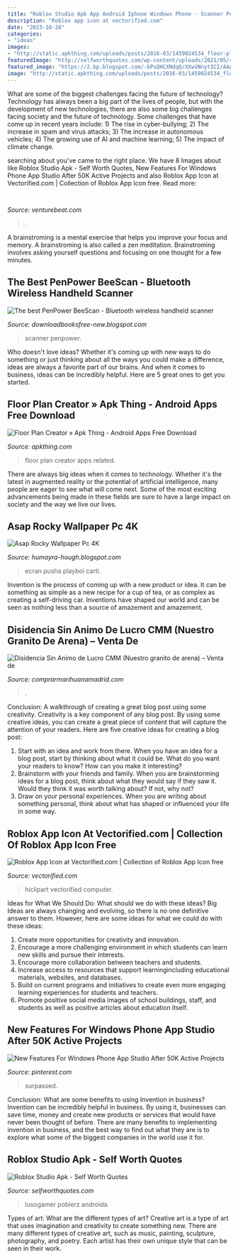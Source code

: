 ```yaml
---
title: "Roblox Studio Apk App Android Iphone Windows Phone - Scanner Penpower"
description: "Roblox app icon at vectorified.com"
date: "2023-10-28"
categories:
- "ideas"
images:
- "http://static.apkthing.com/uploads/posts/2016-03/1459024534_floor-plan-creator.png"
featuredImage: "http://selfworthquotes.com/wp-content/uploads/2021/05/roblox-studio-apk-403901-1024x630.jpg"
featured_image: "https://2.bp.blogspot.com/-bPuQHCXNdqQ/XXwVNnytICI/AAAAAAAAevQ/K0F5REtAj-0hUlh--1gJnlU89n_n4vW0QCK4BGAYYCw/s1600/l6msngbhc0v-penpower-beescan-bluetooth-wireless-handheld-781899.jpg"
image: "http://static.apkthing.com/uploads/posts/2016-03/1459024534_floor-plan-creator.png"
---
```



What are some of the biggest challenges facing the future of technology?
Technology has always been a big part of the lives of people, but with the development of new technologies, there are also some big challenges facing society and the future of technology. Some challenges that have come up in recent years include: 1) The rise in cyber-bullying; 2) The increase in spam and virus attacks; 3) The increase in autonomous vehicles; 4) The growing use of AI and machine learning; 5) The impact of climate change.

	

		
searching about  you've came to the right place. We have 8 Images about  like Roblox Studio Apk - Self Worth Quotes, New Features For Windows Phone App Studio After 50K Active Projects and also Roblox App Icon at Vectorified.com | Collection of Roblox App Icon free. Read more:
		
    
## 

<img loading=lazy src="https://venturebeat.com/wp-content/uploads/2020/05/hp-srping.jpg" onerror="this.onerror=null;this.src='https://tse2.mm.bing.net/th?id=OIP.qUUhiSxdv1PtsJHjvuuKjgHaF7&amp;pid=15.1';" alt="">

_Source: venturebeat.com_

>. 

	

A brainstroming is a mental exercise that helps you improve your focus and memory. A brainstroming is also called a zen meditation. Brainstroming involves asking yourself questions and focusing on one thought for a few minutes.

    
## The Best PenPower BeeScan - Bluetooth Wireless Handheld Scanner

<img loading=lazy src="https://2.bp.blogspot.com/-bPuQHCXNdqQ/XXwVNnytICI/AAAAAAAAevQ/K0F5REtAj-0hUlh--1gJnlU89n_n4vW0QCK4BGAYYCw/s1600/l6msngbhc0v-penpower-beescan-bluetooth-wireless-handheld-781899.jpg" onerror="this.onerror=null;this.src='https://tse2.mm.bing.net/th?id=OIP.0KX-nDfSBbvc6UZDyuFHrQHaGk&amp;pid=15.1';" alt="The best PenPower BeeScan - Bluetooth wireless handheld scanner">

_Source: downloadbooksfree-new.blogspot.com_

>scanner penpower. 

	

Who doesn't love ideas? Whether it's coming up with new ways to do something or just thinking about all the ways you could make a difference, ideas are always a favorite part of our brains. And when it comes to business, ideas can be incredibly helpful. Here are 5 great ones to get you started.

    
## Floor Plan Creator » Apk Thing - Android Apps Free Download

<img loading=lazy src="http://static.apkthing.com/uploads/posts/2016-03/1459024534_floor-plan-creator.png" onerror="this.onerror=null;this.src='https://tse4.mm.bing.net/th?id=OIP.LlvOBahh2ZidnU735-f6EwHaNL&amp;pid=15.1';" alt="Floor Plan Creator » Apk Thing - Android Apps Free Download">

_Source: apkthing.com_

>floor plan creator apps related. 

	

There are always big ideas when it comes to technology. Whether it's the latest in augmented reality or the potential of artificial intelligence, many people are eager to see what will come next. Some of the most exciting advancements being made in these fields are sure to have a large impact on society and the way we live our lives.

    
## Asap Rocky Wallpaper Pc 4K

<img loading=lazy src="https://i.pinimg.com/originals/0e/f4/a1/0ef4a1c3df845cb2f39a84766e5c5336.png" onerror="this.onerror=null;this.src='https://tse1.mm.bing.net/th?id=OIP.xHW2THG7pIzn-3vrAr8ISgHaNL&amp;pid=15.1';" alt="Asap Rocky Wallpaper Pc 4K">

_Source: humayra-hough.blogspot.com_

>ecran pusha playboi carti. 

	

Invention is the process of coming up with a new product or idea. It can be something as simple as a new recipe for a cup of tea, or as complex as creating a self-driving car. Inventions have shaped our world and can be seen as nothing less than a source of amazement and amazement.

    
## Disidencia Sin Animo De Lucro CMM (Nuestro Granito De Arena) – Venta De

<img loading=lazy src="https://cadenaser00.epimg.net/ser/imagenes/2011/11/10/cultura/1320884234_740215_0000000000_noticia_normal.jpg" onerror="this.onerror=null;this.src='https://tse3.mm.bing.net/th?id=OIP.Hchqee7CbShUopW4W5TU9AHaEQ&amp;pid=15.1';" alt="Disidencia Sin Animo de Lucro CMM (Nuestro granito de arena) – Venta de">

_Source: comprarmarihuanamadrid.com_

>. 

	

Conclusion: A walkthrough of creating a great blog post using some creativity.
Creativity is a key component of any blog post. By using some creative ideas, you can create a great piece of content that will capture the attention of your readers. Here are five creative ideas for creating a blog post: 
1. Start with an idea and work from there. When you have an idea for a blog post, start by thinking about what it could be. What do you want your readers to know? How can you make it interesting? 
2. Brainstorm with your friends and family. When you are brainstorming ideas for a blog post, think about what they would say if they saw it. Would they think it was worth talking about? If not, why not? 
3. Draw on your personal experiences. When you are writing about something personal, think about what has shaped or influenced your life in some way.

    
## Roblox App Icon At Vectorified.com | Collection Of Roblox App Icon Free

<img loading=lazy src="https://vectorified.com/images/roblox-app-icon-31.jpg" onerror="this.onerror=null;this.src='https://tse3.mm.bing.net/th?id=OIP.Vro3aoIcxo78y0vXaZMBhgAAAA&amp;pid=15.1';" alt="Roblox App Icon at Vectorified.com | Collection of Roblox App Icon free">

_Source: vectorified.com_

>hiclipart vectorified computer. 

	

Ideas for What We Should Do: What should we do with these ideas?
Big Ideas are always changing and evolving, so there is no one definitive answer to them. However, here are some ideas for what we could do with these ideas: 
1. Create more opportunities for creativity and innovation. 
2. Encourage a more challenging environment in which students can learn new skills and pursue their interests. 
3. Encourage more collaboration between teachers and students. 
4. Increase access to resources that support learningincluding educational materials, websites, and databases. 
5. Build on current programs and initiatives to create even more engaging learning experiences for students and teachers. 
6. Promote positive social media images of school buildings, staff, and students as well as positive articles about education itself.

    
## New Features For Windows Phone App Studio After 50K Active Projects

<img loading=lazy src="https://i.pinimg.com/originals/e8/8b/bc/e88bbc5d37521c1685dca754704303da.jpg" onerror="this.onerror=null;this.src='https://tse4.mm.bing.net/th?id=OIP.pYtz4bX0i6X2Y_wrbIUVRQHaEA&amp;pid=15.1';" alt="New Features For Windows Phone App Studio After 50K Active Projects">

_Source: pinterest.com_

>surpassed. 

	

Conclusion: What are some benefits to using Invention in business?
Invention can be incredibly helpful in business. By using it, businesses can save time, money and create new products or services that would have never been thought of before. There are many benefits to implementing invention in business, and the best way to find out what they are is to explore what some of the biggest companies in the world use it for.

    
## Roblox Studio Apk - Self Worth Quotes

<img loading=lazy src="http://selfworthquotes.com/wp-content/uploads/2021/05/roblox-studio-apk-403901-1024x630.jpg" onerror="this.onerror=null;this.src='https://tse3.mm.bing.net/th?id=OIP.krqC95H4qMGyHYR3Imf0QgHaEj&amp;pid=15.1';" alt="Roblox Studio Apk - Self Worth Quotes">

_Source: selfworthquotes.com_

>lusogamer pobierz androida. 

	

Types of art: What are the different types of art?
Creative art is a type of art that uses imagination and creativity to create something new. There are many different types of creative art, such as music, painting, sculpture, photography, and poetry. Each artist has their own unique style that can be seen in their work.


